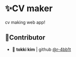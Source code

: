 # ✨CV maker
cv making web app!

## 👥Contributor
- 🐰 **tokki kim** | github [@r-4bb1t](https://github.com/r-4bb1t)
